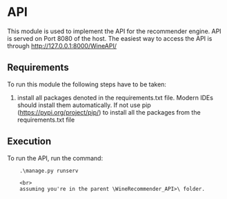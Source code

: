 # API

This module is used to implement the API for the recommender engine. API is served on Port 8080 of the host.
The easiest way to access the API is through <http://127.0.0.1:8000/WineAPI/>

## Requirements

To run this module the following steps have to be taken:

1. install all packages denoted in the requirements.txt file. Modern IDEs should install them automatically. If not use pip (https://pypi.org/project/pip/) to install all the packages from the requirements.txt file

## Execution

To run the API, run the command: <br>

        .\manage.py runserv

        <br>
        assuming you're in the parent \WineRecommender_API>\ folder.
